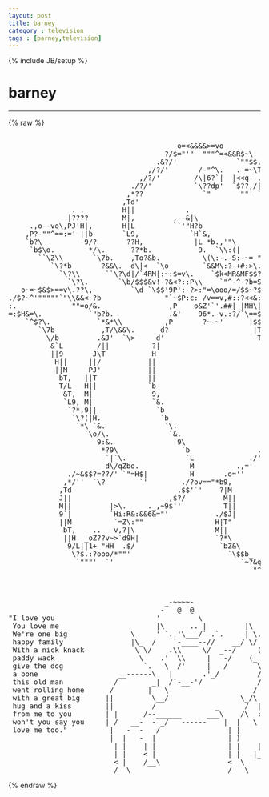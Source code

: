 ```yaml
---
layout: post
title: barney
category : television
tags : [barney,television]
---
```

{% include JB/setup %}
# barney
---
{% raw %}
<pre>

                                       _o=&lt;&amp;&amp;&amp;&amp;&gt;=vo__
                                     ?/$=&quot;&#039;&quot;  &quot;&quot;&quot;^=&lt;&amp;&amp;R$~\
                                   .&amp;?/&#039;              `&quot;&quot;$$,
                                 ,/?/&#039;       /-&quot;^\.   .-=~\T,
                               ,/?/&#039;        /\|6?`|  |&lt;&lt;q- ,??
                             ./?/&#039;          `\??dp&#039;  `$??,/|,i\.
                            ,*??              `&quot;       &quot;&quot;&#039; `b&#039;\\$$&amp;&amp;\.
                           ,Td&#039;                             `&amp;:`H&#039; &quot;&amp;7, .__
               ._.         H||            .                  `*\H,  `&amp;$$S:7|
              |????        M|,         ,--&amp;|\                  `&amp;?b   &quot;&quot;://&#039;
     .,o--vo\,PJ&#039;H|,       H|L         ``&#039;&quot;H?b                 ,-`?\   ,&amp;&amp;&#039;
    ,P?-&quot;&quot;^==:=&#039; ||b       `L9,            `H`&amp;,               |?:!|| ,P&amp;
    `b?\          9/?       ??H,            |L *b.,&#039;&quot;\          :$:&amp;  H]&#039;
     `b$\o.        */\.      ??*b.           9.  `\\:(|     .,/$6d&#039;  |\T
       ``\Z\\       `\7b.    ,To?&amp;b.          \(\:-.-S:-~=-&quot;&#039;&#039;,P     MJ&#039;
          `\?*b       ?&amp;&amp;\.  d\|&lt;_ `\o_       `&amp;&amp;M\:?-+#:&gt;\.|,&amp;&#039;    |LT
            `\?\\      ``\?\d|/`4RM|:~:$=v\.    `$k&lt;MR&amp;MF$$?&amp;J&#039;     HJ&#039;
              `\?\.       `\b/$$$&amp;v!-?&amp;&lt;?::P\\    `&quot;^-^-?b=Sd&#039;     |\T
  _o~=~$&amp;$&gt;==v\.??\,         `\d `\$$&#039;9P&#039;:-?&gt;:&quot;=\ooo/=/$$~?$\     ,R/
./$?~^&#039;&quot;&quot;&quot;&quot;&quot;`&quot;\\&amp;&amp;&lt; ?b               &quot;`~$P:c: /v==v,#::?&lt;&lt;&amp;:&#039;T|   d$/&#039;
:.             &quot;&quot;=o/&amp;.                ,P    o&amp;Z&#039;`&#039;.##| |MH\|| ,$$&#039;
=:$H&amp;=\.           `&quot;b?b.             .&amp;&#039;    96*.-v.:?/`\==$&amp;?$&amp;*&#039;
    `^$?\.           `*&amp;*\\          ,P       ?~-~&#039;      |$$S&gt;&#039;
       `\7b           ,T/\&amp;&amp;\.      d?                    |T&#039;
         \/b         .&amp;J&#039;  `\&gt;     d&#039;                      T,
          &amp;`L        /||          ?|                        ?,
          ||9       J\T           H                          ?,
           H||     ||/           ||                           9,
           ||M     PJ&#039;           ||                           `H
            bT,   ||T            ||                            ||
            T/L   H||            `b                             M
             &amp;T,  M|              9,                            9
             `L9, M|              `&amp;.                           |
              `?*,9||              `b                           d
               `\?(|H.              `b                          ?b
                `*\ `&amp;.              `\.                       J*|b
                  `\o/\.              `&amp;.                     ,P 9/L
                     9:&amp;.              `9\                   ??  `H9.
                      *?9\               `b                .&amp;&#039;    |/|
                       `|`\.              `L             ./&#039;      `|H
                       d\/qZbo.            M          .,=&#039;        ,|T
              ./~&amp;$$?=??/&#039; `&quot;=H$|          H       .o=&#039;&#039;          J\|
             ,*/&#039;&#039;  `\?        `&#039;        ./?ov==&quot;*b9,            ,$P
            ,Td                         ,$$&#039;`&#039;    ?|M           ,$/
            J||                       ,$?/         M||         ?$/
            M||         |&gt;\.     ._,~9$&#039;&#039;          T||        d&#039;M.
            9`|         `Hi:R&amp;:&amp;&amp;6&amp;=&quot;&#039;           ./$J|       `^&quot;\Z\.
            ||M          `=Z\:&quot;&quot;                 H|T&quot;            `&amp;H&amp;&gt;v_
             bT,    ..   v,?|\                   M||               .:Z|&amp;\.
             ||H  _oZ??v~&gt;`d9H|                  `?*\              ?$ `#&#039;H
              9/L||1+ &quot;HH  .$/                    `bZ&amp;\       ,o\&amp;|}6| &amp;/&#039;
               \?$.:?ooo/*&quot;&quot;&#039;                       `\$$b_   |\9|/|?:./&#039;
                `&quot;&quot;&quot;&#039;  `&#039;                              `~?&amp;qo:?:&#039;,p#/&#039;
                                                          &quot;^~&lt;:&gt;/&quot;


                                                                        
                                     _-~~~~-                           
                                    -   @  @                           
&quot;I love you                        &#039;         \                         
 You love me                       |\      .. |         |\    /|       
 We&#039;re one big               \     &#039; `. &#039;\___/` .`.     | \,,/_/       
 happy family                |\_  /    `-____--//    __/ \/    \       
 With a nick knack            \ \/    .\\     \/  _--/     (D)  \      
 paddy wack                    \    .&#039;  \\     |   -/    (_      \     
 give the dog                   `.   \  /&#039;     |   /       \_ / ==\    
 a bone                   __------\   |       .&#039;_/         / \_ O o)   
 this old man            /        _|  /`-__-&#039;/             /   \==/    
 went rolling home      /        |   \                    /            
 with a great big      ||         \__/                 \_/\            
 hug and a kiss        ||         /              _      /  |           
 from me to you        | |      /--______      ___\    /\  :           
 won&#039;t you say you     | /   __-  - _/   ------    |  |   \ \          
 love me too.&quot;          |   -  -   /                | |     \ )        
                        |  |   -  |                 | )     | |        
                         | |    | |                 | |    | |         
                         | |    &lt; |                 | |   |_/          
                         &lt; |    /__\                &lt;  \               
                         /__\                       /___\    --Unknown </pre>
{% endraw %}
